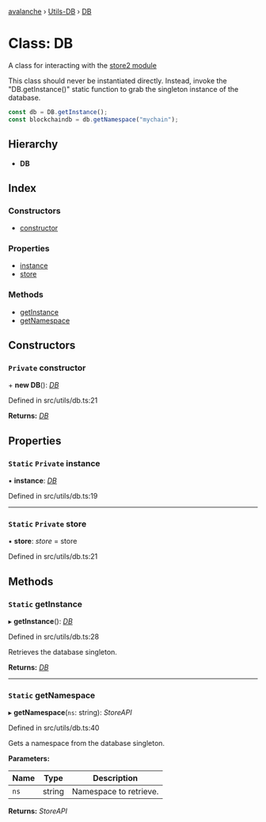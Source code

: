 [avalanche](../README.md) › [Utils-DB](../modules/utils_db.md) › [DB](utils_db.db.md)

# Class: DB

A class for interacting with the [store2 module](https://github.com/nbubna/store)

This class should never be instantiated directly. Instead, invoke the "DB.getInstance()" static
function to grab the singleton instance of the database.

```js
const db = DB.getInstance();
const blockchaindb = db.getNamespace("mychain");
```

## Hierarchy

* **DB**

## Index

### Constructors

* [constructor](utils_db.db.md#private-constructor)

### Properties

* [instance](utils_db.db.md#static-private-instance)
* [store](utils_db.db.md#static-private-store)

### Methods

* [getInstance](utils_db.db.md#static-getinstance)
* [getNamespace](utils_db.db.md#static-getnamespace)

## Constructors

### `Private` constructor

\+ **new DB**(): *[DB](utils_db.db.md)*

Defined in src/utils/db.ts:21

**Returns:** *[DB](utils_db.db.md)*

## Properties

### `Static` `Private` instance

▪ **instance**: *[DB](utils_db.db.md)*

Defined in src/utils/db.ts:19

___

### `Static` `Private` store

▪ **store**: *store* = store

Defined in src/utils/db.ts:21

## Methods

### `Static` getInstance

▸ **getInstance**(): *[DB](utils_db.db.md)*

Defined in src/utils/db.ts:28

Retrieves the database singleton.

**Returns:** *[DB](utils_db.db.md)*

___

### `Static` getNamespace

▸ **getNamespace**(`ns`: string): *StoreAPI*

Defined in src/utils/db.ts:40

Gets a namespace from the database singleton.

**Parameters:**

Name | Type | Description |
------ | ------ | ------ |
`ns` | string | Namespace to retrieve.  |

**Returns:** *StoreAPI*
